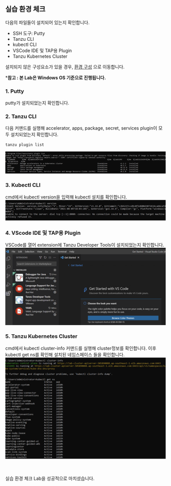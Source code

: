 ## 실습 환경 체크
다음의 파일들이 설치되어 있는지 확인합니다.
* SSH 도구: Putty
* Tanzu CLI
* kubectl CLI
* VSCode IDE 및 TAP용 Plugin
* Tanzu Kubernetes Cluster

설치되지 않은 구성요소가 있을 경우, [환경 구성](./configure.md) 으로 이동합니다.

***참고 : 본 Lab은 Windows OS 기준으로 진행됩니다.**


### 1. Putty
putty가 설치되었는지 확인합니다. <br/>

### 2. Tanzu CLI
다음 커맨드를 실행해 accelerator, apps, package, secret, services plugin이 모두 설치되었는지 확인합니다.
```
tanzu plugin list
```
![](../images/env_set_cli_confirm.png) <br/>

### 3. Kubectl CLI
cmd에서 kubectl version을 입력해 kubectl 설치를 확인합니다.
![](../images/env_set_05.png)

### 4. VScode IDE 및 TAP용 Plugin
VSCode를 열어 extension에 Tanzu Developer Tools이 설치되었는지 확인합니다.
<img src="../images/env_extension_04.png"/>

### 5. Tanzu Kubernetes Cluster
cmd에서 kubectl cluster-info 커맨드를 실행해 cluster정보를 확인합니다. 이후 kubectl get ns를 확인해 설치된 네임스페이스 들을 확인합니다.
![](../images/env_kubeconfig_02.png)

<br/><br/>
실습 환경 체크 Lab을 성공적으로 마치셨습니다.

